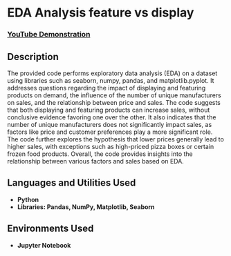 <h1>EDA Analysis feature vs display</h1>

 ### [YouTube Demonstration](https://youtu.be/7eJexJVCqJo)

<h2>Description</h2>
The provided code performs exploratory data analysis (EDA) on a dataset using libraries such as seaborn, numpy, pandas, and matplotlib.pyplot. It addresses questions regarding the impact of displaying and featuring products on demand, the influence of the number of unique manufacturers on sales, and the relationship between price and sales. The code suggests that both displaying and featuring products can increase sales, without conclusive evidence favoring one over the other. It also indicates that the number of unique manufacturers does not significantly impact sales, as factors like price and customer preferences play a more significant role. The code further explores the hypothesis that lower prices generally lead to higher sales, with exceptions such as high-priced pizza boxes or certain frozen food products. Overall, the code provides insights into the relationship between various factors and sales based on EDA.
<br />


<h2>Languages and Utilities Used</h2>

- <b>Python</b> 
- <b>Libraries: Pandas, NumPy, Matplotlib, Seaborn</b>

<h2>Environments Used </h2>

- <b>Jupyter Notebook</b> 

